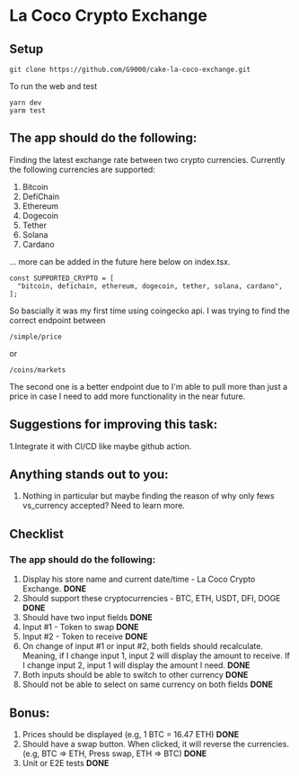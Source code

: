 # La Coco Crypto Exchange

## Setup

```
git clone https://github.com/G9000/cake-la-coco-exchange.git
```

To run the web and test

```
yarn dev
yarm test
```

## The app should do the following:

Finding the latest exchange rate between two crypto currencies. Currently the following currencies are supported:

1. Bitcoin
2. DefiChain
3. Ethereum
4. Dogecoin
5. Tether
6. Solana
7. Cardano

... more can be added in the future here below on index.tsx.

```
const SUPPORTED_CRYPTO = [
  "bitcoin, defichain, ethereum, dogecoin, tether, solana, cardano",
];
```

So bascially it was my first time using coingecko api. I was trying to find the correct endpoint between

```
/simple/price
```

or

```
/coins/markets
```

The second one is a better endpoint due to I'm able to pull more than just a price in case I need to add more functionality in the near future.

## Suggestions for improving this task:

1.Integrate it with CI/CD like maybe github action.

## Anything stands out to you:

1. Nothing in particular but maybe finding the reason of why only fews vs_currency accepted? Need to learn more.

## Checklist

### The app should do the following:

1. Display his store name and current date/time - La Coco Crypto Exchange. **DONE**
2. Should support these cryptocurrencies - BTC, ETH, USDT, DFI, DOGE **DONE**
3. Should have two input fields **DONE**
4. Input #1 - Token to swap **DONE**
5. Input #2 - Token to receive **DONE**
6. On change of input #1 or input #2, both fields should recalculate. Meaning, if I change input 1, input 2 will display the amount to receive. If I change input 2, input 1 will display the amount I need. **DONE**
7. Both inputs should be able to switch to other currency **DONE**
8. Should not be able to select on same currency on both fields **DONE**

## Bonus:

1. Prices should be displayed (e.g, 1 BTC = 16.47 ETH) **DONE**
2. Should have a swap button. When clicked, it will reverse the currencies. (e.g, BTC => ETH, Press swap, ETH => BTC) **DONE**
3. Unit or E2E tests **DONE**
